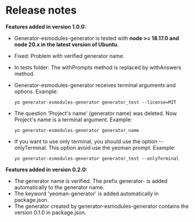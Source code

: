 # Release notes

**Features added in version 1.0.0:**

- Generator-esmodules-generator is tested with **node >= 18.17.0 and node 20.x in the latest version of Ubuntu.**
- Fixed: Problem with verified generator name.
- In tests folder: The withPrompts method is replaced by withAnswers method.
- Generator-esmodules-generator receives terminal arguments and options. Example:

  ```yo generator-esmodules-generator generator_test --license=MIT```

- The question 'Project's name' (generator name) was deleted. Now Project's name is a terminal argument. Example:

  ```yo generator-esmodules-generator generator_name```
  
- If you want to use only terminal, you should use the option --onlyTerminal. This option avoid use the yeoman prompt. Example:

  ```yo generator-esmodules-generator generator_test --onlyTerminal```

**Features added in version 0.2.0:**

- The generator name is verified. The prefix generator- is added automatically to the generator name.
- The keyword 'yeoman-generator' is added automatically in package.json.
- The generator created by generator-esmodules-generator contains the version 0.1.0 in package.json.
